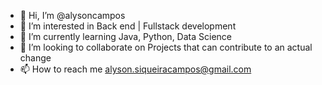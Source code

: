 - 👋 Hi, I’m @alysoncampos
- 👀 I’m interested in Back end | Fullstack development
- 🌱 I’m currently learning Java, Python, Data Science
- 💞️ I’m looking to collaborate on Projects that can contribute to an actual change
- 📫 How to reach me alyson.siqueiracampos@gmail.com

<!---
alysoncampos/alysoncampos is a ✨ special ✨ repository because its `README.md` (this file) appears on your GitHub profile.
You can click the Preview link to take a look at your changes.
--->

